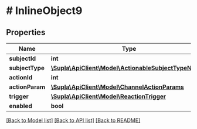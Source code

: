 # # InlineObject9

## Properties

Name | Type | Description | Notes
------------ | ------------- | ------------- | -------------
**subjectId** | **int** |  | [optional]
**subjectType** | [**\Supla\ApiClient\Model\ActionableSubjectTypeNames**](ActionableSubjectTypeNames.md) |  | [optional]
**actionId** | **int** |  | [optional]
**actionParam** | [**\Supla\ApiClient\Model\ChannelActionParams**](ChannelActionParams.md) |  | [optional]
**trigger** | [**\Supla\ApiClient\Model\ReactionTrigger**](ReactionTrigger.md) |  | [optional]
**enabled** | **bool** |  | [optional]

[[Back to Model list]](../../README.md#models) [[Back to API list]](../../README.md#endpoints) [[Back to README]](../../README.md)
